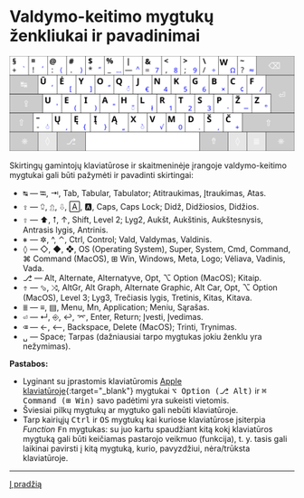 
# Valdymo-keitimo mygtukų ženkliukai ir pavadinimai

![Ratisės klaviatūros išdėstymas](images/kb-lt-ratise-iso.svg)

Skirtingų gamintojų klaviatūrose ir skaitmeninėje įrangoje valdymo-keitimo mygtukai gali būti pažymėti ir pavadinti skirtingai:

- <kbd>↹</kbd> — ⭾, ⇥, Tab, Tabular, Tabulator; Atitraukimas, Įtraukimas, Atas.
- <kbd>⇪</kbd> — ⮸, ⇬, ⇩, 🄰, 🅰, Caps, Caps Lock; Didž, Didžiosios, Didžios.
- <kbd>⇧</kbd> — ⬆, ⭡, ↑, Shift, Level 2; Lyg2, Aukšt, Aukštinis, Aukštesnysis, Antrasis lygis, Antrinis.
- <kbd>⎈</kbd> — ✲, ^, ⌃, Ctrl, Control; Vald, Valdymas, Valdinis.
- <kbd>◊</kbd> — ◇, ◆, ❖, OS (Operating System), Super, System, Cmd, Command, ⌘ Command (MacOS), ⊞ Win,  Windows, Meta, Logo; Vėliava, Vadinis, Vada.
- <kbd>⎇</kbd> — Alt, Alternate, Alternatyve, Opt, ⌥ Option (MacOS); Kitaip.
- <kbd>⇮</kbd> — ⬂, ⤨, AltGr, Alt Graph, Alternate Graphic, Alt Car, Opt, ⌥ Option (MacOS), Level 3; Lyg3, Trečiasis lygis, Tretinis, Kitas, Kitava.
- <kbd>≣</kbd> — ≡, ▤, Menu, Mn, Application; Meniu, Sąrašas.
- <kbd>⏎</kbd> — ↵, ⎆, ↩, ⌤, Enter, Return; Įvesti, Įvedimas.
- <kbd>⌫</kbd> — ←, ⟵, Backspace, Delete (MacOS); Trinti, Trynimas.
- <kbd>␣</kbd> — Space; Tarpas (dažniausiai tarpo mygtukas jokiu ženklu yra nežymimas).


__Pastabos:__ 
+ Lyginant su įprastomis klaviatūromis [Apple klaviatūroje](https://upload.wikimedia.org/wikipedia/commons/e/ea/Apple_iMac_Keyboard_A1243.png){:target="_blank"} mygtukai <kbd>⌥ Option (⎇ Alt)</kbd> ir <kbd>⌘ Command (⊞ Win)</kbd> savo padėtimi yra sukeisti vietomis.
+ Šviesiai pilkų mygtukų ar mygtuko gali nebūti klaviatūroje.
+ Tarp kairiųjų <kbd>Ctrl</kbd> ir <kbd>OS</kbd> mygtukų kai kuriose klaviatūrose įsiterpia _Function_ <kbd>Fn</kbd> mygtukas: su juo kartu spaudžiant kitą kokį klaviatūros mygtuką gali būti keičiamas pastarojo veikmuo (funkcija), t. y. tasis gali laikinai pavirsti į kitą mygtuką, kurio, pavyzdžiui, nėra/trūksta klaviatūroje.
 
-----------------------------------------

[Į pradžią](../README.md)

